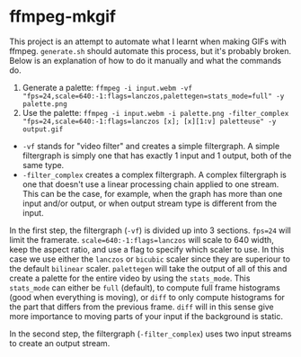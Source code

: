 # ffmpeg-mkgif

This project is an attempt to automate what I learnt when making GIFs with ffmpeg. `generate.sh` should automate this process, but it's probably broken. Below is an explanation of how to do it manually and what the commands do.

1. Generate a palette: `ffmpeg -i input.webm -vf "fps=24,scale=640:-1:flags=lanczos,palettegen=stats_mode=full" -y palette.png`
2. Use the palette: `ffmpeg -i input.webm -i palette.png -filter_complex "fps=24,scale=640:-1:flags=lanczos [x]; [x][1:v] paletteuse" -y output.gif`

* `-vf` stands for "video filter" and creates a simple filtergraph. A simple filtergraph is simply one that has exactly 1 input and 1 output, both of the same type.
* `-filter_complex` creates a complex filtergraph. A complex filtergraph is one that doesn't use a linear processing chain applied to one stream. This can be the case, for example, when the graph has more than one input and/or output, or when output stream type is different from the input.

In the first step, the filtergraph (`-vf`) is divided up into 3 sections. `fps=24` will limit the framerate. `scale=640:-1:flags=lanczos` will scale to 640 width, keep the aspect ratio, and use a flag to specify which scaler to use. In this case we use either the `lanczos` or `bicubic` scaler since they are superiour to the default `bilinear` scaler. `palettegen` will take the output of all of this and create a palette for the entire video by using the `stats_mode`. This `stats_mode` can either be `full` (default), to compute full frame histograms (good when everything is moving), or `diff` to only compute histograms for the part that differs from the previous frame. `diff` will in this sense give more importance to moving parts of your input if the background is static.

In the second step, the filtergraph (`-filter_complex`) uses two input streams to create an output stream.
